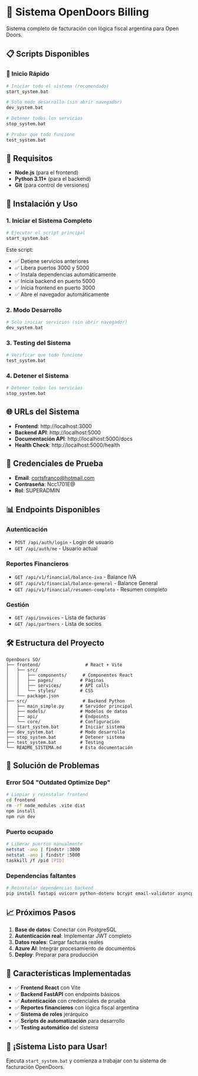 # 🚀 Sistema OpenDoors Billing

Sistema completo de facturación con lógica fiscal argentina para Open Doors.

## 📋 Scripts Disponibles

### 🎯 Inicio Rápido
```bash
# Iniciar todo el sistema (recomendado)
start_system.bat

# Solo modo desarrollo (sin abrir navegador)
dev_system.bat

# Detener todos los servicios
stop_system.bat

# Probar que todo funcione
test_system.bat
```

## 🔧 Requisitos

- **Node.js** (para el frontend)
- **Python 3.11+** (para el backend)
- **Git** (para control de versiones)

## 🚀 Instalación y Uso

### 1. Iniciar el Sistema Completo
```bash
# Ejecutar el script principal
start_system.bat
```

Este script:
- ✅ Detiene servicios anteriores
- ✅ Libera puertos 3000 y 5000
- ✅ Instala dependencias automáticamente
- ✅ Inicia backend en puerto 5000
- ✅ Inicia frontend en puerto 3000
- ✅ Abre el navegador automáticamente

### 2. Modo Desarrollo
```bash
# Solo iniciar servicios (sin abrir navegador)
dev_system.bat
```

### 3. Testing del Sistema
```bash
# Verificar que todo funcione
test_system.bat
```

### 4. Detener el Sistema
```bash
# Detener todos los servicios
stop_system.bat
```

## 🌐 URLs del Sistema

- **Frontend**: http://localhost:3000
- **Backend API**: http://localhost:5000
- **Documentación API**: http://localhost:5000/docs
- **Health Check**: http://localhost:5000/health

## 🔐 Credenciales de Prueba

- **Email**: cortsfranco@hotmail.com
- **Contraseña**: Ncc1701E@
- **Rol**: SUPERADMIN

## 📊 Endpoints Disponibles

### Autenticación
- `POST /api/auth/login` - Login de usuario
- `GET /api/auth/me` - Usuario actual

### Reportes Financieros
- `GET /api/v1/financial/balance-iva` - Balance IVA
- `GET /api/v1/financial/balance-general` - Balance General
- `GET /api/v1/financial/resumen-completo` - Resumen completo

### Gestión
- `GET /api/invoices` - Lista de facturas
- `GET /api/partners` - Lista de socios

## 🛠️ Estructura del Proyecto

```
OpenDoors SO/
├── frontend/                 # React + Vite
│   ├── src/
│   │   ├── components/      # Componentes React
│   │   ├── pages/          # Páginas
│   │   ├── services/       # API calls
│   │   └── styles/         # CSS
│   └── package.json
├── src/                     # Backend Python
│   ├── main_simple.py      # Servidor principal
│   ├── models/             # Modelos de datos
│   ├── api/                # Endpoints
│   └── core/               # Configuración
├── start_system.bat        # Iniciar sistema
├── dev_system.bat          # Modo desarrollo
├── stop_system.bat         # Detener sistema
├── test_system.bat         # Testing
└── README_SISTEMA.md       # Esta documentación
```

## 🔧 Solución de Problemas

### Error 504 "Outdated Optimize Dep"
```bash
# Limpiar y reinstalar frontend
cd frontend
rm -rf node_modules .vite dist
npm install
npm run dev
```

### Puerto ocupado
```bash
# Liberar puertos manualmente
netstat -ano | findstr :3000
netstat -ano | findstr :5000
taskkill /f /pid [PID]
```

### Dependencias faltantes
```bash
# Reinstalar dependencias backend
pip install fastapi uvicorn python-dotenv bcrypt email-validator asyncpg
```

## 📈 Próximos Pasos

1. **Base de datos**: Conectar con PostgreSQL
2. **Autenticación real**: Implementar JWT completo
3. **Datos reales**: Cargar facturas reales
4. **Azure AI**: Integrar procesamiento de documentos
5. **Deploy**: Preparar para producción

## 🎯 Características Implementadas

- ✅ **Frontend React** con Vite
- ✅ **Backend FastAPI** con endpoints básicos
- ✅ **Autenticación** con credenciales de prueba
- ✅ **Reportes financieros** con lógica fiscal argentina
- ✅ **Sistema de roles** jerárquico
- ✅ **Scripts de automatización** para desarrollo
- ✅ **Testing automático** del sistema

## 🚀 ¡Sistema Listo para Usar!

Ejecuta `start_system.bat` y comienza a trabajar con tu sistema de facturación OpenDoors.
